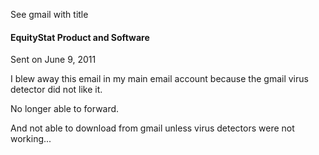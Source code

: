 
See gmail with title

#### EquityStat Product and Software

Sent on June 9, 2011

I blew away this email in my main email account because
the gmail virus detector did not like it.

No longer able to forward.

And not able to download from gmail unless virus detectors
were not working...
